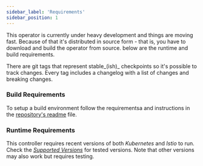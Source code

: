```yaml
---
sidebar_label: 'Requirements'
sidebar_position: 1
---
```


This operator is currently under heavy development and things are moving fast. Because of that it's
distributed in source form - that is, you have to download and build the operator from source. below
are the runtime and build requirements.

There are git tags that represent stable_(ish)_ checkpoints so it's possible to track
changes. Every tag includes a changelog with a list of changes and breaking changes.

### Build Requirements

To setup a build environment follow the requirementsa and instructions in
the [repository's readme](#) file.

### Runtime Requirements

This controller requires recent versions of both _Kubernetes_ and _Istio_ to run. Check the [
_Supported Versions_](../supported-versions.md) for tested versions. Note that other versions may
also work but requires testing.

